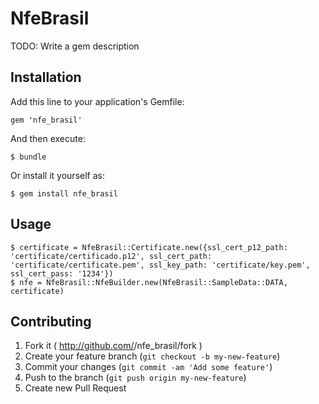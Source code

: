 # NfeBrasil

TODO: Write a gem description

## Installation

Add this line to your application's Gemfile:

    gem 'nfe_brasil'

And then execute:

    $ bundle

Or install it yourself as:

    $ gem install nfe_brasil

## Usage

	$ certificate = NfeBrasil::Certificate.new({ssl_cert_p12_path: 'certificate/certificado.p12', ssl_cert_path: 'certificate/certificate.pem', ssl_key_path: 'certificate/key.pem', ssl_cert_pass: '1234'})
	$ nfe = NfeBrasil::NfeBuilder.new(NfeBrasil::SampleData::DATA, certificate)

## Contributing

1. Fork it ( http://github.com/<my-github-username>/nfe_brasil/fork )
2. Create your feature branch (`git checkout -b my-new-feature`)
3. Commit your changes (`git commit -am 'Add some feature'`)
4. Push to the branch (`git push origin my-new-feature`)
5. Create new Pull Request
